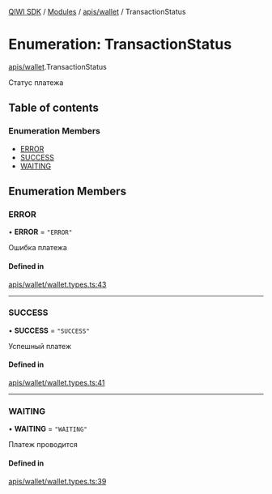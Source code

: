 [QIWI SDK](../README.md) / [Modules](../modules.md) / [apis/wallet](../modules/apis_wallet.md) / TransactionStatus

# Enumeration: TransactionStatus

[apis/wallet](../modules/apis_wallet.md).TransactionStatus

Статус платежа

## Table of contents

### Enumeration Members

- [ERROR](apis_wallet.TransactionStatus.md#error)
- [SUCCESS](apis_wallet.TransactionStatus.md#success)
- [WAITING](apis_wallet.TransactionStatus.md#waiting)

## Enumeration Members

### ERROR

• **ERROR** = ``"ERROR"``

Ошибка платежа

#### Defined in

[apis/wallet/wallet.types.ts:43](https://github.com/AlexXanderGrib/node-qiwi-sdk/blob/8cf62fb/src/apis/wallet/wallet.types.ts#L43)

___

### SUCCESS

• **SUCCESS** = ``"SUCCESS"``

Успешный платеж

#### Defined in

[apis/wallet/wallet.types.ts:41](https://github.com/AlexXanderGrib/node-qiwi-sdk/blob/8cf62fb/src/apis/wallet/wallet.types.ts#L41)

___

### WAITING

• **WAITING** = ``"WAITING"``

Платеж проводится

#### Defined in

[apis/wallet/wallet.types.ts:39](https://github.com/AlexXanderGrib/node-qiwi-sdk/blob/8cf62fb/src/apis/wallet/wallet.types.ts#L39)

